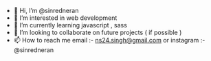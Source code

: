 - 👋 Hi, I’m @sinredneran
- 👀 I’m interested in web development
- 🌱 I’m currently learning javascript , sass
- 💞️ I’m looking to collaborate on future projects ( if possible )
- 📫 How to reach me email :- ns24.singh@gmail.com or instagram :- @sinredneran
